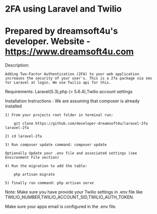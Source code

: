 # 2FA using Laravel and Twilio

# Prepared by dreamsoft4u's developer. Website - https://www.dreamsoft4u.com

Description:

	Adding Two-Factor Authentication (2FA) to your web application increases the security of your user's. This is a 2fa package via sms for Laravel at login. We use Twilio api for this.
	
Requirements: Laravel(5.3),php (> 5.6.4),Twilio account settings
	
Installation Instructions : We are assuming that composer is already installed
	
	1) From your projects root folder in terminal run:
	
		git clone https://github.com/developer-dreamsoft4u/laravel-2fa laravel-2fa
		
	2) cd laravel-2fa
	
	3) Run composer update command: composer update
	
	Optionally Update your .env file and associated settings (see Environment File section)

	4) Run the migration to add the table: 
	
		php artisan migrate
	
	5) finally run command: php artisan serve
	
Note: Make sure you have provide your Twilio settings in .env file like TWILIO_NUMBER,TWILIO_ACCOUNT_SID,TWILIO_AUTH_TOKEN.

Make sure your apps email is configured in the .env file.
